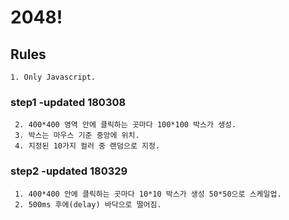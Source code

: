 # 2048!

## Rules

    1. Only Javascript.

### step1 -updated 180308
     
     2. 400*400 영역 안에 클릭하는 곳마다 100*100 박스가 생성.
     3. 박스는 마우스 기준 중앙에 위치.
     4. 지정된 10가지 컬러 중 랜덤으로 지정. 

### step2 -updated 180329

     1. 400*400 안에 클릭하는 곳마다 10*10 박스가 생성 50*50으로 스케일업. 
     2. 500ms 후에(delay) 바닥으로 떨어짐. 

